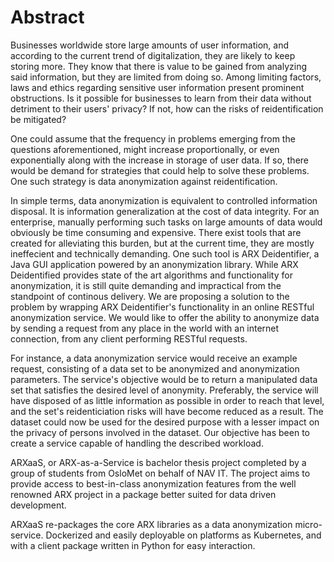 # Abstract

Businesses worldwide store large amounts of user information, and according to the current trend of digitalization, they are likely to keep storing more. They know that there is value to be gained from analyzing said information, but they are limited from doing so. Among limiting factors, laws and ethics regarding sensitive user information present prominent obstructions. Is it possible for businesses to learn from their data without detriment to their users' privacy? If not, how can the risks of reidentification be mitigated?

One could assume that the frequency in problems emerging from the questions aforementioned, might increase proportionally, or even exponentially along with the increase in storage of user data. If so, there would be demand for strategies that could help to solve these problems. One such strategy is data anonymization against reidentification.

In simple terms, data anonymization is equivalent to controlled information disposal. It is information generalization at the cost of data integrity. For an enterprise, manually performing such tasks on large amounts of data would obviously be time consuming and expensive. There exist tools that are created for alleviating this burden, but at the current time, they are mostly ineffecient and technically demanding. One such tool is ARX Deidentifier, a Java GUI application powered by an anonymization library. While ARX Deidentified provides state of the art algorithms and functionality for anonymization, it is still quite demanding and impractical from the standpoint of continous delivery. We are proposing a solution to the problem by wrapping ARX Deidentifier's functionality in an online RESTful anonymization service. We would like to offer the ability to anonymize data by sending a request from any place in the world with an internet connection, from any client performing RESTful requests.

For instance, a data anonymization service would receive an example request, consisting of a data set to be anonymized and anonymization parameters. The service's objective would be to return a manipulated data set that satisfies the desired level of anonymity. Preferably, the service will have disposed of as little information as possible in order to reach that level, and the set's reidenticiation risks will have become reduced as a result. The dataset could now be used for the desired purpose with a lesser impact on the privacy of persons involved in the dataset. Our objective has been to create a service capable of handling the described workload.

ARXaaS, or ARX-as-a-Service is bachelor thesis project completed by a group of students from OsloMet on behalf of NAV IT.
The project aims to provide access to best-in-class anonymization features from the well renowned ARX project in a package better suited for data driven development.

ARXaaS re-packages the core ARX libraries as a data anonymization micro-service. Dockerized and easily deployable on platforms as Kubernetes,
and with a client package written in Python for easy interaction.
